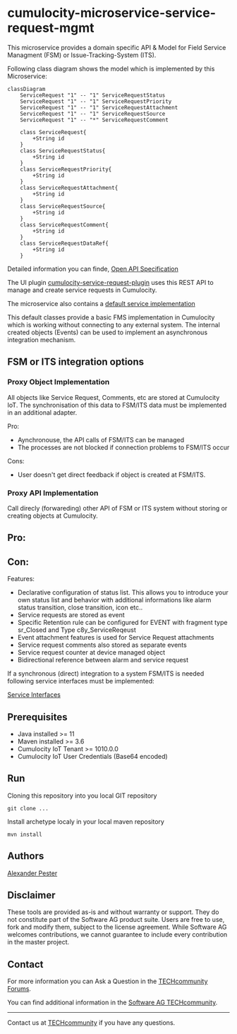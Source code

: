 # cumulocity-microservice-service-request-mgmt

This microservice provides a domain specific API & Model for Field Service Managment (FSM) or Issue-Tracking-System (ITS).

Following class diagram shows the model which is implemented by this Microservice:

```mermaid
classDiagram
    ServiceRequest "1" -- "1" ServiceRequestStatus
    ServiceRequest "1" -- "1" ServiceRequestPriority
    ServiceRequest "1" -- "1" ServiceRequestAttachment
    ServiceRequest "1" -- "1" ServiceRequestSource
    ServiceRequest "1" -- "*" ServiceRequestComment
     
    class ServiceRequest{
        +String id
    }
    class ServiceRequestStatus{
        +String id
    }
    class ServiceRequestPriority{
        +String id
    }
    class ServiceRequestAttachment{
        +String id
    }
    class ServiceRequestSource{
        +String id
    }
    class ServiceRequestComment{
        +String id
    }
    class ServiceRequestDataRef{
        +String id
    }
```

Detailed information you can finde, [Open API Specification](./docs/README.md)

The UI plugin [cumulocity-service-request-plugin](https://github.com/SoftwareAG/cumulocity-service-request-plugin) uses this REST API to manage and create service requests in Cumulocity.

The microservice also contains a [default service implementation](src/main/java/cumulocity/microservice/service/request/mgmt/service/c8y)

This default classes provide a basic FMS implementation in Cumulocity which is working without connecting to any external system. The internal created objects (Events) can be used to implement an asynchronous integration mechanism.

## FSM or ITS integration options 

### Proxy Object Implementation

All objects like Service Request, Comments, etc are stored at Cumulocity IoT. The synchronisation of this data to FSM/ITS data must be implemented in an additional adapter.

Pro:
- Aynchronouse, the API calls of FSM/ITS can be managed
- The processes are not blocked if connection problems to FSM/ITS occur

Cons:
- User doesn't get direct feedback if object is created at FSM/ITS.	

### Proxy API Implementation

Call direcly (forwareding) other API of FSM or ITS system without storing or creating objects at Cumulocity.

Pro:
-


Con:
-

Features:

- Declarative configuration of status list. This allows you to introduce your own status list and behavior with additional informations like alarm status transition, close transition, icon etc..
- Service requests are stored as event
- Specific Retention rule can be configured for EVENT with fragment type sr_Closed and Type c8y_ServiceReqeust
- Event attachment features is used for Service Request attachments
- Service request comments also stored as separate events
- Service request counter at device managed object
- Bidirectional reference between alarm and service request

If a synchronous (direct) integration to a system FSM/ITS is needed following service interfaces must be implemented:

[Service Interfaces](src/main/java/cumulocity/microservice/service/request/mgmt/service)

## Prerequisites

- Java installed >= 11
- Maven installed >= 3.6
- Cumulocity IoT Tenant >= 1010.0.0
- Cumulocity IoT User Credentials (Base64 encoded)


## Run

Cloning this repository into you local GIT repository

```console
git clone ...
```

Install archetype localy in your local maven repository

```console
mvn install
```


## Authors 

[Alexander Pester](mailto:alexander.pester@softwareag.com)

## Disclaimer

These tools are provided as-is and without warranty or support. They do not constitute part of the Software AG product suite. Users are free to use, fork and modify them, subject to the license agreement. While Software AG welcomes contributions, we cannot guarantee to include every contribution in the master project.

## Contact

For more information you can Ask a Question in the [TECHcommunity Forums](http://tech.forums.softwareag.com/techjforum/forums/list.page?product=cumulocity).

You can find additional information in the [Software AG TECHcommunity](https://tech.forums.softwareag.com/tag/Cumulocity-IoT).

_________________
Contact us at [TECHcommunity](mailto:technologycommunity@softwareag.com?subject=Github/SoftwareAG) if you have any questions.

